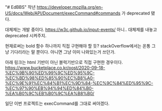"# EdBBS" 
작년
https://developer.mozilla.org/en-US/docs/Web/API/Document/execCommand#commands
가 deprecated 됐다.

대체제는 개발 중이다.
https://w3c.github.io/input-events/
아니.. 대체제를 내놓고 deprecated 시켜주지.

현재로써는 bold 함수 하나까지 직접 구현해야 할 듯?
stackOverflow에서는 온통 그냥 기다리라는 말 뿐이다.
아니면 그냥 이미 나와있는거 쓰던가.

아래 링크는 html 기반이 아닌 블럭기반으로 직접 구현한 경우이다.
https://www.bucketplace.co.kr/post/2020-09-18-%EC%9B%90%ED%99%9C%ED%95%9C-%EC%BD%98%ED%85%90%EC%B8%A0-%EC%9E%91%EC%84%B1%EC%9D%84-%EC%9C%84%ED%95%9C-%EC%97%90%EB%94%94%ED%84%B0-%EA%B0%9C%EB%B0%9C%EA%B8%B0/

일단 이번 프로젝트는 execCommand를 그대로 써야겠다.